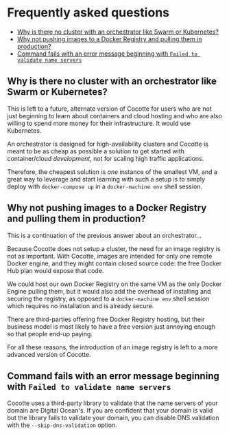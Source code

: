 # Frequently asked questions

<!-- START doctoc generated TOC please keep comment here to allow auto update -->
<!-- DON'T EDIT THIS SECTION, INSTEAD RE-RUN doctoc TO UPDATE -->


- [Why is there no cluster with an orchestrator like Swarm or Kubernetes?](#why-is-there-no-cluster-with-an-orchestrator-like-swarm-or-kubernetes)
- [Why not pushing images to a Docker Registry and pulling them in production?](#why-not-pushing-images-to-a-docker-registry-and-pulling-them-in-production)
- [Command fails with an error message beginning with `Failed to validate name servers`](#command-fails-with-an-error-message-beginning-with-failed-to-validate-name-servers)

<!-- END doctoc generated TOC please keep comment here to allow auto update -->

## Why is there no cluster with an orchestrator like Swarm or Kubernetes?

This is left to a future, alternate version of Cocotte for users who are not just beginning to learn about containers and cloud hosting and who are also willing to spend more money for their infrastructure. It would use Kubernetes. 

An orchestrator is designed for high-availability clusters and Cocotte is meant to be as cheap as possible a solution to get started with container/cloud *development*, not for scaling high traffic applications.

Therefore, the cheapest solution is *one* instance of the smallest VM, and a great way to leverage and start learning with such a setup is to simply deploy with `docker-compose up` in a `docker-machine env` shell session.

## Why not pushing images to a Docker Registry and pulling them in production?

This is a continuation of the previous answer about an orchestrator...

Because Cocotte does not setup a cluster, the need for an image registry is not as important. With Cocotte, images are intended for only one remote Docker engine, and they might contain closed source code: the free Docker Hub plan would expose that code. 

We could host our own Docker Registry on the same VM as the only Docker Engine pulling them, but it would also add the overhead of installing and securing the registry, as opposed to a `docker-machine env` shell session which requires no installation and is already secure.

There are third-parties offering free Docker Registry hosting, but their business model is most likely to have a free version just annoying enough so that people end-up paying.

For all these reasons, the introduction of an image registry is left to a more advanced version of Cocotte.

## Command fails with an error message beginning with `Failed to validate name servers`

Cocotte uses a third-party library to validate that the name servers of your domain are Digital Ocean's. If you are confident that your domain is valid but the library fails to validate your domain, you can disable DNS validation with the `--skip-dns-validation` option.
